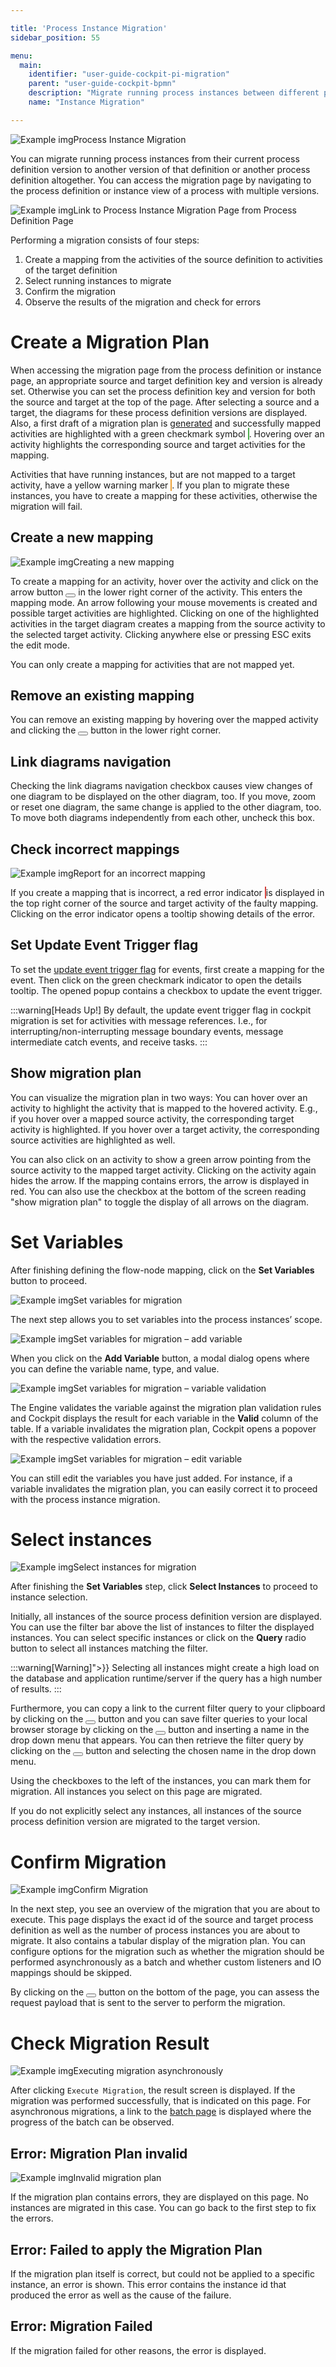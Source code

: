 ```yaml
---

title: 'Process Instance Migration'
sidebar_position: 55

menu:
  main:
    identifier: "user-guide-cockpit-pi-migration"
    parent: "user-guide-cockpit-bpmn"
    description: "Migrate running process instances between different process definition versions."
    name: "Instance Migration"

---
```



![Example img](./../img/migration/step1_overview.png)Process Instance Migration

You can migrate running process instances from their current process definition version to another version of that definition or another process definition altogether. You can access the migration page by navigating to the process definition or instance view of a process with multiple versions.

![Example img](./../img/migration/accessing_2.png)Link to Process Instance Migration Page from Process Definition Page

Performing a migration consists of four steps:

1. Create a mapping from the activities of the source definition to activities of the target definition
2. Select running instances to migrate
3. Confirm the migration
4. Observe the results of the migration and check for errors


# Create a Migration Plan

When accessing the migration page from the process definition or instance page, an appropriate source and target definition key and version is already set. Otherwise you can set the process definition key and version for both the source and target at the top of the page. After selecting a source and a target, the diagrams for these process definition versions are displayed. Also, a first draft of a migration plan is [generated](../user-guide/process-engine/process-instance-migration.md#generating-a-migration-plan) and successfully mapped activities are highlighted with a green checkmark symbol <span class="badge" style="border: 1px solid #4cae4c; background-color: #5cb85c;"><span class="glyphicon glyphicon-ok"></span></span>. Hovering over an activity highlights the corresponding source and target activities for the mapping.

Activities that have running instances, but are not mapped to a target activity, have a yellow warning marker <span class="badge" style="background-color: #f0ad4e; border: 1px solid #eea236;"><span class="glyphicon glyphicon-warning-sign"></span></span>. If you plan to migrate these instances, you have to create a mapping for these activities, otherwise the migration will fail.

## Create a new mapping

![Example img](./../img/migration/step1_createMapping.png)Creating a new mapping

To create a mapping for an activity, hover over the activity and click on the arrow button <button class="btn btn-xs"><i class="glyphicon glyphicon-share-alt"></i></button> in the lower right corner of the activity. This enters the mapping mode. An arrow following your mouse movements is created and possible target activities are highlighted. Clicking on one of the highlighted activities in the target diagram creates a mapping from the source activity to the selected target activity. Clicking anywhere else or pressing ESC exits the edit mode.

You can only create a mapping for activities that are not mapped yet.


## Remove an existing mapping

You can remove an existing mapping by hovering over the mapped activity and clicking the <button class="btn btn-xs"><i class="glyphicon glyphicon-remove"></i></button> button in the lower right corner.


## Link diagrams navigation

Checking the link diagrams navigation checkbox causes view changes of one diagram to be displayed on the other diagram, too. If you move, zoom or reset one diagram, the same change is applied to the other diagram, too. To move both diagrams independently from each other, uncheck this box.


## Check incorrect mappings

![Example img](./../img/migration/step1_errorPopover.png)Report for an incorrect mapping

If you create a mapping that is incorrect, a red error indicator <span class="badge" style="background-color: #d9534f; border: 1px solid #d43f3a;"><span class="glyphicon glyphicon-remove"></span></span> is displayed in the top right corner of the source and target activity of the faulty mapping. Clicking on the error indicator opens a tooltip showing details of the error.


## Set Update Event Trigger flag

To set the [update event trigger flag](../user-guide/process-engine/process-instance-migration.md#events) for events, first create a mapping for the event. Then click on the green checkmark indicator to open the details tooltip. The opened popup contains a checkbox to update the event trigger.

:::warning[Heads Up!]
By default, the update event trigger flag in cockpit migration is set for activities with message references.
I.e., for interrupting/non-interrupting message boundary events, message intermediate catch events, and receive tasks.
:::

## Show migration plan

You can visualize the migration plan in two ways: You can hover over an activity to highlight the activity that is mapped to the hovered activity. E.g., if you hover over a mapped source activity, the corresponding target activity is highlighted. If you hover over a target activity, the corresponding source activities are highlighted as well.

You can also click on an activity to show a green arrow pointing from the source activity to the mapped target activity. Clicking on the activity again hides the arrow. If the mapping contains errors, the arrow is displayed in red. You can also use the checkbox at the bottom of the screen reading "show migration plan" to toggle the display of all arrows on the diagram.

# Set Variables

After finishing defining the flow-node mapping, click on the **Set Variables** button to proceed.

![Example img](./../img/migration/step2.png)Set variables for migration

The next step allows you to set variables into the process instances’ scope.

![Example img](./../img/migration/step2_modal.png)Set variables for migration – add variable

When you click on the **Add Variable** button, a modal dialog opens where you can define the variable name, type, and value.

![Example img](./../img/migration/step2_validation.png)Set variables for migration – variable validation

The Engine validates the variable against the migration plan validation rules and Cockpit displays the result for each variable in the **Valid** column of the table. 
If a variable invalidates the migration plan, Cockpit opens a popover with the respective validation errors.

![Example img](./../img/migration/step2_edit.png)Set variables for migration – edit variable

You can still edit the variables you have just added. For instance, if a variable invalidates the migration plan, you can easily correct it to proceed with the process instance migration.

# Select instances

![Example img](./../img/migration/step3.png)Select instances for migration

After finishing the **Set Variables** step, click **Select Instances** to proceed to instance selection. 

Initially, all instances of the source process definition version are displayed. You can use the filter bar above the list of instances to filter the displayed instances. You can select specific instances or click on the **Query** radio button to select all instances matching the filter.

:::warning[Warning]">}}
Selecting all instances might create a high load on the database and application runtime/server if the query has a high number of results.
:::

Furthermore, you can copy a link to the current filter query to your clipboard by clicking on the <button class="btn btn-xs"><i class="glyphicon glyphicon-link"></i></button> button and you can save filter queries to your local browser storage by clicking on the <button class="btn btn-xs"><i class="glyphicon glyphicon-floppy-disk"></i></button> button and inserting a name in the drop down menu that appears. You can then retrieve the filter query by clicking on the <button class="btn btn-xs"><i class="glyphicon glyphicon-floppy-disk"></i></button> button and selecting the chosen name in the drop down menu.

Using the checkboxes to the left of the instances, you can mark them for migration. All instances you select on this page are migrated.

If you do not explicitly select any instances, all instances of the source process definition version are migrated to the target version.


# Confirm Migration

![Example img](./../img/migration/step4.png)Confirm Migration

In the next step, you see an overview of the migration that you are about to execute. This page displays the exact id of the source and target process definition as well as the number of process instances you are about to migrate. It also contains a tabular display of the migration plan. You can configure options for the migration such as whether the migration should be performed asynchronously as a batch and whether custom listeners and IO mappings should be skipped.

By clicking on the <button class="btn btn-xs"><i class="glyphicon glyphicon-eye-open"></i></button> button on the bottom of the page, you can assess the request payload that is sent to the server to perform the migration.


# Check Migration Result

![Example img](./../img/migration/step5_batch.png)Executing migration asynchronously

After clicking `Execute Migration`, the result screen is displayed. If the migration was performed successfully, that is indicated on this page. For asynchronous migrations, a link to the [batch page](../webapps/cockpit/batch/monitoring.md) is displayed where the progress of the batch can be observed.

## Error: Migration Plan invalid

![Example img](./../img/migration/step5_error.png)Invalid migration plan

If the migration plan contains errors, they are displayed on this page. No instances are migrated in this case. You can go back to the first step to fix the errors.

## Error: Failed to apply the Migration Plan

If the migration plan itself is correct, but could not be applied to a specific instance, an error is shown. This error contains the instance id that produced the error as well as the cause of the failure.

## Error: Migration Failed

If the migration failed for other reasons, the error is displayed.
